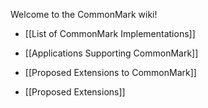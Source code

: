 Welcome to the CommonMark wiki!

- [[List of CommonMark Implementations]]

- [[Applications Supporting CommonMark]]

- [[Proposed Extensions to CommonMark]]

- [[Proposed Extensions]]